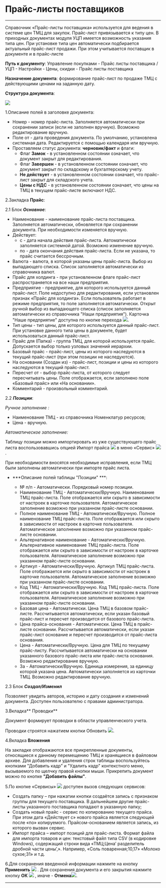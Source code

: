 ﻿#  Прайс-листы поставщиков
_ _ _ _ _ _

Справочник «Прайс-листы поставщика» используется для ведения в системе цен ТМЦ для закупок. Прайс-лист привязывается к типу цен. 
В приходных документах модуля УЦП имеется возможность указания типа цен. При установке типа цен автоматически подбирается актуальный прайс-лист продажи. При этом учитывается поставщик в документе и в прайс-листе


**Путь к документу**: Управление покупками - Прайс листы поставщика / УЦП - Настройки - Цены, скидки - Прайс листы поставщика

**Назначение документа**: формирование прайс-лист по продаже ТМЦ с действующими ценами на заданную дату.

**Структура документа**:

![](topic:.УЦП.AddFiles.Screenshot_2547.jpg)


1.Описание полей в заголовке документа:

* Номер - номер прайс-листа. Заполняется автоматически при сохранении записи (если не заполнен вручную). Возможно редактирование вручную.
* Поле от - дата проведения документа. По умолчанию, установлена системная дата. Редактируется с помощью календаря или вручную.
* Проставляем статус документа: **черновик/факт** и флаги:
    * Флаг **Замок** - в установленном состоянии означает, что документ закрыт для редактирования. 
    * Флаг **Завершен** - в установленном состоянии означает, что документ закрыт по складскому и бухгалтерскому учету.
    * **Не действует** - в установленном состоянии означает, что прайс-лист закрыт для складского учета.
    * **Цены с НДС**  - в установленном состоянии означает, что цены на ТМЦ в текущем прайс-листе включают НДС.


2.Закладка **Прайс**:

2.1 Блок ***Основное***:

* Наименование - наименование прайс-листа поставщика.  Заполняется автоматически, обновляется при сохранении документа. При необходимости изменяется вручную.
* Действует:
    * с - дата начала действия прайс-листа. Автоматически заполняется системной датой. Возможно изменение вручную.
    * по - дата окончания действия прайс-листа. Если не указана, то прайс считается бессрочным.
* Валюта - валюта, в которой указаны цены прайс-листа. Выбор из выпадающего списка. Список заполняется автоматически из справочника валют.
* Прайс для холдинга - при установленном флаге прайс-лист распространяется на все наши предприятия.
* Предприятие  - предприятие, для которого используется данный прайс-лист. Поле недоступно для редактирования, если установлен признак «Прайс для холдинга». Если пользователь работает в режиме предприятия, то поле заполняется автоматически. Открыт ручной выбор из выпадающего списка (список заполняется автоматически из справочника "Наши предприятия"). Карточка "Наше предприятие" доступна по кнопке перехода ![](topic:SCM.AddFiles.Buttons.Btn_go.png).
* Тип цены - тип цены, для которого используется данный прайс-лист. При установке данного типа цены в документе, будет использоваться данный прайс-лист.
* Прайс для (Папка) - группа ТМЦ, для которой используется прайс. Допускается выбор только узловых значений иерархии.
* Базовый прайс - прайс-лист, цены из которого наследуются в текущий прайс-лист (при этом позиции не наследуются).
* На основании (Создан из) - прайс-лист, позиции и цены из которого наследуются в текущий прайс-лист.
* Пересчет от - выбор прайс-листа, от которого следует пересчитывать цены. Поле отображается, если заполнено поле «Базовый прайс» или «На основании».
* Комментарий - произвольный комментарий.

 2.2 ***Позиции***:


 *Ручное заполнение :*


   * Наименование ТМЦ - из справочника Номенклатур ресурсов;
   * Цена - вручную.

 *Автоматическое заполнение:*

Таблицу позиции можно импортировать из уже существующего прайс листа воспользовавшись опцией Импорт прайса ![](topic:.УЦП.AddFiles.Btn_downloads.png) в меню «Сервис»  ![](topic:.УЦП.AddFiles.Btn_Services.png).

При необходимости вносятся необходимые исправления, если ТМЦ были заполнены автоматически при импорте прайс листа.

* ***Описание полей таблицы "Позиции" ***:

    * № п/п -  Автоматически. Порядковый номер позиции.
    * Наименование ТМЦ  - Автоматически/Вручную. Наименование ТМЦ прайс-листа. Поле отображается или скрыто в зависимости от настроек в карточке пользователя. Автоматическое заполнение возможно при указанном прайс-листе основании.
    * Полное наименование ТМЦ - Автоматически/Вручную. Полное наименование ТМЦ прайс-листа. Поле отображается или скрыто в зависимости от настроек в карточке пользователя. Автоматическое заполнение возможно при указанном прайс-листе основании.
    * Альтернативное наименование - Автоматически/Вручную. Альтернативное наименование ТМЦ прайс-листа. Поле отображается или скрыто в зависимости от настроек в карточке пользователя. Автоматическое заполнение возможно при указанном прайс-листе основании.
    * Артикул - Автоматически/Вручную. Артикул ТМЦ прайс-листа. Поле отображается или скрыто в зависимости от настроек в карточке пользователя. Автоматическое заполнение возможно при указанном прайс-листе основании.
    * Код ТМЦ - Автоматически/Вручную. Код ТМЦ прайс-листа. Поле отображается или скрыто в зависимости от настроек в карточке пользователя. Автоматическое заполнение возможно при указанном прайс-листе основании.
    * Базовая цена - Автоматически. Цена ТМЦ в базовом прайс-листе. Рассчитывается автоматически, если указан базовый прайс-лист и пересчет производится от базового прайс-листа.
    * Цена прайса-основания - Автоматически. Цена ТМЦ в прайс-листе основании. Рассчитывается автоматически, если указан прайс-лист основание и пересчет производится от прайс-листа основания.
    * Цена - Автоматически/Вручную. Цена для ТМЦ по текущему прайс-листу. Рассчитывается автоматически на основании указанного базового прайс-листа или прайс-листа основания. Возможно редактирование вручную.
    * За - Автоматически/Вручную. Единица измерения, за единицу которой указана цена. Автоматически заполняется из карточки ТМЦ. Возможно редактирование вручную.



2.3 Блок ***Создал/Изменил***

Позволяет увидеть авторов, историю и дату создания и изменений документа. Доступен пользователю с правами администратора.


3.Вкладка** Проводки**

Документ формирует проводки в области управленческого учета.

Проводки строятся нажатием кнопки Обновить ![](topic:.УЦП.AddFiles.Btn_Refresh.png).


4.Вкладка **Вложения**

На закладке отображаются все прикрепленные документы, относящиеся к данному перемещению ТМЦ и хранящиеся в файловом архиве. Для добавления и удаления строк таблицы воспользуйтесь кнопками "Добавить кадр" и "Удалить кадр" контекстного меню, вызываемого по щелчку правой кнопки мыши. Прикрепить документ можно по кнопке **"Добавить файлы"**.


5.По кнопке «Сервисы»  ![](topic:.УЦП.AddFiles.Btn_Services.png) доступен вызов следующих сервисов:

* Создать папку – при нажатии кнопки создаётся запись с признаком группы для текущего поставщика.  В дальнейшем другие прайс-листы указанного поставщика попадают в указанную папку;
* Создать новый прайс - сервис по копированию текущего прайса. При этом дата «Действует с» нового прайса является следующей после «по» копируемого. Прайсом-основанием является запись, из которого вызван сервис.
* Импорт прайса – импорт позиций для прайс-листа. Формат файла для импорта товаров и цен: текстовый файл типа CSV (в кодировке Windows), содержащий строки вида «ТМЦ;Цена’ разделитель дробной части цены’,». Например, «Соль поваренная;10,17» «Молоко сухое;31» и т.д.


6.Для сохранения введенной информации нажмите на кнопку **Применить** ![](topic:SCM.AddFiles.Btn_OK.png) .
Для сохранения документа и его закрытия нажмите кнопку **ОК**
 ![](topic:SCM.AddFiles.Btn_Post.png) , иначе  -  **Отмена**![](topic:SCM.AddFiles.BtnCloseCancel.png).

-------



